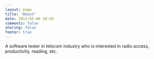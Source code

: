 ```yaml
---
layout: page
title: "About"
date: 2013-03-06 16:43
comments: false
sharing: false
footer: true
---
```


A software tester in telecom industry who is interested in radio access, productivity, reading, etc.
